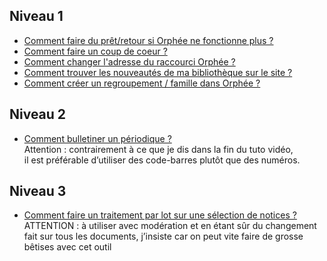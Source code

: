## Niveau 1
* [Comment faire du prêt/retour si Orphée ne fonctionne plus ?](https://www.screencast.com/t/UsbxvP0DEYg "tuto pret secours")
* [Comment faire un coup de coeur ?](https://www.screencast.com/t/LMO0LQ8l3H "tuto cdc")
* [Comment changer l'adresse du raccourci Orphée ?](https://www.screencast.com/t/Uu9hcQpo "tuto raccourci")
* [Comment trouver les nouveautés de ma bibliothèque sur le site ?](https://www.screencast.com/t/PiTkzc1g "tuto nouveautes")
* [Comment créer un regroupement / famille dans Orphée ?](https://www.screencast.com/t/V081DdJbcvfz "tuto regroupement")
## Niveau 2
* [Comment bulletiner un périodique ?](https://www.screencast.com/t/jNiCxerx "tuto bulletinage")  <br/> Attention : contrairement à ce que je dis dans la fin du tuto vidéo, <br/>il est préférable d’utiliser des code-barres plutôt que des numéros.
## Niveau 3
* [Comment faire un traitement par lot sur une sélection de notices ?](https://www.screencast.com/t/OjMOHMUwEbN "tuto bulletinage")<br/>
ATTENTION : à utiliser avec modération et en étant sûr du changement fait sur tous les documents, j’insiste car on peut vite faire de grosse bêtises avec cet outil
